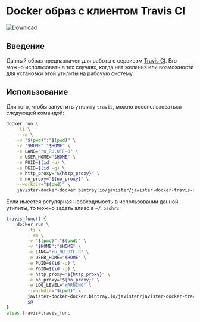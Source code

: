 # Docker образ с клиентом Travis CI

[ ![Download](https://api.bintray.com/packages/javister/docker/javister%3Ajavister-docker-travis-ci-cli/images/download.svg) ](https://bintray.com/javister/docker/javister%3Ajavister-docker-travis-ci-cli/_latestVersion)

## Введение

Данный образ предназначен для работы с сервисом [Travis CI](https://travis-ci.org/). Его можно использовать в 
тех случаях, когда нет желания или возможности для установки этой утилиты на рабочую систему. 

## Использование

Для того, чтобы запустить утилиту `travis`, можно восспользоваться
следующей командой:

```bash
docker run \
    -ti \
    --rm \
    -v "$(pwd)":"$(pwd)" \
    -v "$HOME":"$HOME" \
    -e LANG="ru_RU.UTF-8" \
    -e USER_HOME="$HOME" \
    -e PUID=$(id -u) \
    -e PGID=$(id -g) \
    -e http_proxy="${http_proxy}" \
    -e no_proxy="${no_proxy}" \
    --workdir="$(pwd)" \
    javister-docker-docker.bintray.io/javister/javister-docker-travis-ci-cli:1.0 <command>
```
Если имеется регулярная необходимость в использовании данной утилиты, то можно задать алиас в
`~/.bashrc`:

```bash
travis_func() {
    docker run \
        -ti \
        --rm \
        -v "$(pwd)":"$(pwd)" \
        -v "$HOME":"$HOME" \
        -e LANG="ru_RU.UTF-8" \
        -e USER_HOME="$HOME" \
        -e PUID=$(id -u) \
        -e PGID=$(id -g) \
        -e http_proxy="${http_proxy}" \
        -e no_proxy="${no_proxy}" \
        -e LOG_LEVEL="WARNING" \
        --workdir="$(pwd)" \
        javister-docker-docker.bintray.io/javister/javister-docker-travis-ci-cli:1.0 \
        $@
}
alias travis=travis_func
``` 
